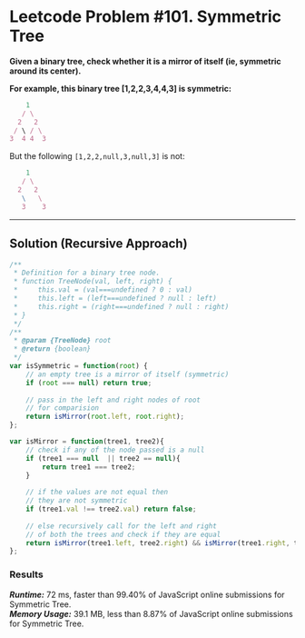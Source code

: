 # Leetcode Problem #101. Symmetric Tree

**Given a binary tree, check whether it is a mirror of itself (ie, symmetric around its center).**

**For example, this binary tree [1,2,2,3,4,4,3] is symmetric:**

```javascript
    1
   / \
  2   2
 / \ / \
3  4 4  3
```

But the following `[1,2,2,null,3,null,3]` is not:

```javascript
    1
   / \
  2   2
   \   \
   3    3
```

---

## Solution (Recursive Approach)

```javascript
/**
 * Definition for a binary tree node.
 * function TreeNode(val, left, right) {
 *     this.val = (val===undefined ? 0 : val)
 *     this.left = (left===undefined ? null : left)
 *     this.right = (right===undefined ? null : right)
 * }
 */
/**
 * @param {TreeNode} root
 * @return {boolean}
 */
var isSymmetric = function(root) {
    // an empty tree is a mirror of itself (symmetric)
    if (root === null) return true;
    
    // pass in the left and right nodes of root
    // for comparision
    return isMirror(root.left, root.right);
};

var isMirror = function(tree1, tree2){
    // check if any of the node passed is a null
    if (tree1 === null  || tree2 == null){
        return tree1 === tree2;
    }
    
    // if the values are not equal then
    // they are not symmetric
    if (tree1.val !== tree2.val) return false;
    
    // else recursively call for the left and right 
    // of both the trees and check if they are equal
    return isMirror(tree1.left, tree2.right) && isMirror(tree1.right, tree2.left);
};
```

### Results

***Runtime:*** 72 ms, faster than 99.40% of JavaScript online submissions for Symmetric Tree. </br>
***Memory Usage:*** 39.1 MB, less than 8.87% of JavaScript online submissions for Symmetric Tree.
